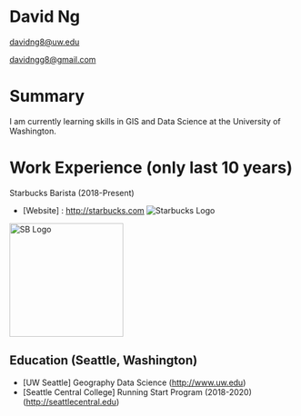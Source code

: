 # David Ng

davidng8@uw.edu

davidngg8@gmail.com


# Summary

I am currently learning skills in GIS and Data Science at the University of Washington.

# Work Experience (only last 10 years)

Starbucks Barista (2018-Present)
* [Website] : http://starbucks.com
 ![Starbucks Logo](https://i.imgur.com/cwoE9D7.jpg)
 <img src="https://i.imgur.com/cwoE9D7.jpg" alt="SB Logo" width="200"/>

## Education (Seattle, Washington)

* [UW Seattle] Geography Data Science (http://www.uw.edu)
* [Seattle Central College] Running Start Program (2018-2020) (http://seattlecentral.edu)

